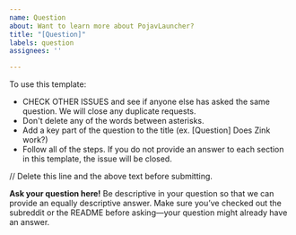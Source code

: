```yaml
---
name: Question
about: Want to learn more about PojavLauncher?
title: "[Question]"
labels: question
assignees: ''

---
```


To use this template:
* CHECK OTHER ISSUES and see if anyone else has asked the same question. We will close any duplicate requests.
* Don't delete any of the words between asterisks.
* Add a key part of the question to the title (ex. [Question] Does Zink work?)
* Follow all of the steps. If you do not provide an answer to each section in this template, the issue will be closed.

// Delete this line and the above text before submitting.

**Ask your question here!**
Be descriptive in your question so that we can provide an equally descriptive answer. Make sure you’ve checked out the subreddit or the README before asking—your question might already have an answer.
